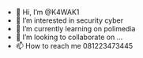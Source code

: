 - 👋 Hi, I’m @K4WAK1
- 👀 I’m interested in security cyber
- 🌱 I’m currently learning on polimedia
- 💞️ I’m looking to collaborate on ...
- 📫 How to reach me 081223473445

<!---
K4WAK1/K4WAK1 is a ✨ special ✨ repository because its `README.md` (this file) appears on your GitHub profile.
You can click the Preview link to take a look at your changes.
--->
